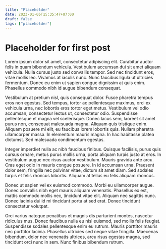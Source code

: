 ```yaml
---
title: "Placeholder"
date: 2023-01-05T15:35:47+07:00
draft: false
tags: ["placeholder"]
---
```


# Placeholder for first post

Lorem ipsum dolor sit amet, consectetur adipiscing elit. Curabitur auctor felis in quam bibendum vehicula. Vestibulum accumsan dui sit amet aliquam vehicula. Nulla cursus justo sed convallis tempor. Sed nec tincidunt eros, vitae mollis leo. Vivamus at iaculis nunc. Nunc faucibus ligula ut ultricies fermentum. Donec eu enim ut sapien congue dignissim at quis enim. Phasellus commodo nibh id augue bibendum consequat.

Vestibulum at pretium nisl, quis consequat dolor. Fusce pharetra tempus eros non egestas. Sed tempus, tortor ac pellentesque maximus, orci ex vehicula urna, nec lobortis eros tortor eget metus. Vestibulum vel odio accumsan, consectetur lectus ut, consectetur odio. Suspendisse pellentesque et magna vel scelerisque. Donec lacus sem, laoreet sit amet purus non, consequat malesuada magna. Aliquam quis tristique enim. Aliquam posuere mi elit, eu faucibus lorem lobortis quis. Nullam pharetra ullamcorper massa. In elementum mauris magna. In hac habitasse platea dictumst. Sed malesuada condimentum egestas.

Integer imperdiet nulla ac nibh faucibus finibus. Quisque facilisis, purus quis cursus ornare, metus purus mollis urna, porta aliquam turpis justo at eros. In vestibulum augue nec risus auctor vestibulum. Mauris gravida ante arcu. Cras eget odio in mauris congue posuere. In id accumsan urna. Praesent dolor sem, fringilla nec pulvinar vitae, dictum sit amet diam. Sed sodales turpis et felis rhoncus lobortis. Aliquam at tellus eu felis aliquam rhoncus.

Donec ut sapien vel ex euismod commodo. Morbi eu ullamcorper augue. Donec convallis nibh eget mauris aliquam venenatis. Phasellus ex est, mattis commodo mollis nec, tincidunt vitae elit. Aliquam nec sagittis nunc. Donec lacinia dui id mi tincidunt porta at sed erat. Donec tincidunt consectetur volutpat.

Orci varius natoque penatibus et magnis dis parturient montes, nascetur ridiculus mus. Donec faucibus nulla eu nisl euismod, sed mollis felis feugiat. Suspendisse sodales pellentesque enim eu rutrum. Mauris porttitor mauris nec porttitor lacinia. Phasellus ultricies sed neque vitae fringilla. Maecenas bibendum, dolor nec venenatis ultrices, arcu risus egestas magna, sed tincidunt orci nunc in sem. Nunc finibus bibendum rutrum.
